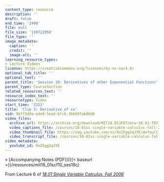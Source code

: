 ```yaml
---
content_type: resource
description: ''
draft: false
end_time: '2490'
file: null
file_size: '110722958'
file_type: ''
image_metadata:
  caption: ''
  credit: ''
  image-alt: ''
learning_resource_types:
- Lecture Videos
license: https://creativecommons.org/licenses/by-nc-sa/4.0/
optional_tab_title: ''
optional_text: ''
parent_title: 'Session 18: Derivatives of other Exponential Functions'
parent_type: CourseSection
related_resources_text: ''
resource_index_text: ''
resourcetype: Video
start_time: '2323'
title: 'Clip 3: Derivative of xx'
uid: 96ff5d0a-e4e9-5ead-bfcb-3b650fab86d8
video_files:
  archive_url: https://archive.org/download/MIT18.01JF07/ocw-18.01-f07-lec06_300k.mp4
  video_captions_file: /courses/18-01sc-single-variable-calculus-fall-2010/ca551035143d5c8695704045fa7a4534_9v25gg2qJYE.vtt
  video_thumbnail_file: https://img.youtube.com/vi/9v25gg2qJYE/default.jpg
  video_transcript_file: /courses/18-01sc-single-variable-calculus-fall-2010/51f28d27288850d203cad64287bb049b_9v25gg2qJYE.pdf
video_metadata:
  youtube_id: 9v25gg2qJYE
---
```

» [Accompanying Notes (PDF)]({{< baseurl >}}/resources/mit18_01scf10_ses18c)

From Lecture 6 of [_18.01 Single Variable Calculus, Fall 2006_](/courses/18-01-single-variable-calculus-fall-2006/pages/video-lectures)